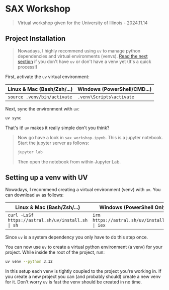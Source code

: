 # SAX Workshop

> Virtual workshop given for the University of Illinois - 2024.11.14

## Project Installation

> Nowadays, I highly recommend using `uv` to manage python dependencies and virtual
> environments (venvs). [Read the next section](#setting-up-a-venv-with-uv) if you
> don't have `uv` or don't have a venv yet (It's a quick process!)

First, activate the `uv` virtual environment:

| Linux & Mac (Bash/Zsh/...)  | Windows (PowerShell/CMD...) |
|-----------------------------|-----------------------------|
| `source .venv/bin/activate` | `.venv\Scripts\activate`    |


Next, sync the environment with `uv`:

```sh
uv sync
```

That's it! `uv` makes it really simple don't you think?

> Now go have a look in `sax_workshop.ipynb`. This is a jupyter notebook. Start the jupyter server as follows:
> 
> ```sh
> jupyter lab
> ```
> 
> Then open the notebook from within Jupyter Lab.

## Setting up a venv with UV

Nowadays, I recommend creating a virtual environment (venv) with `uv`. You can download `uv` as follows:

| Linux & Mac (Bash/Zsh/...)                         | Windows (PowerShell Only)                     |
|----------------------------------------------------|-----------------------------------------------|
| `curl -LsSf https://astral.sh/uv/install.sh \| sh` | `irm https://astral.sh/uv/install.ps1 \| iex` |

Since `uv` is a system dependency you only have to do this step once.

You can now use `uv` to create a virtual python environment (a venv) for your project.
While inside the root of the project, run:

```sh
uv venv --python 3.12
```

In this setup each venv is tightly coupled to the project you're working in. If you
create a new project you can (and probably should) create a new venv for it. Don't worry
`uv` is fast the venv should be created in no time.
